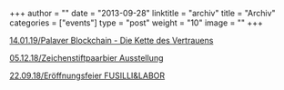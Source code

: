 +++
author = ""
date = "2013-09-28"
linktitle = "archiv"
title = "Archiv"
categories = ["events"]
type = "post"
weight = "10"
image = ""
+++

<a href="http://www.atelierfusilli.ch/post/palaver-blockchain---die-kette-des-vertrauens/">14.01.19/Palaver Blockchain - Die Kette des Vertrauens </a>

<a href="http://atelierfusilli.ch/post/zeichenstiftpaarbier-ausstellung-am-05.12.18/">05.12.18/Zeichenstiftpaarbier Ausstellung</a> 

<a href="http://www.atelierfusilli.ch/post/fusilli-er%C3%B6ffnungsfeier/">22.09.18/Eröffnungsfeier FUSILLI&LABOR</a>
